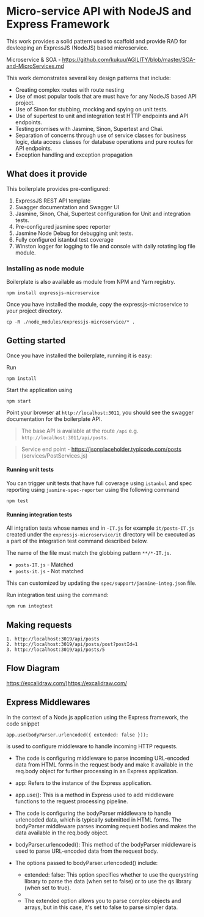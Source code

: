 #  Micro-service API with NodeJS and Express Framework
This work provides a solid pattern used to scaffold and provide RAD for devleoping an ExpressJS (NodeJS) based microservice.

Microservice & SOA - https://github.com/kukuu/AGILITY/blob/master/SOA-and-MicroServices.md 

This work demonstrates several key design patterns that include:

- Creating complex routes with route nesting
- Use of most popular tools that are must have for any NodeJS based API project.
- Use of Sinon for stubbing, mocking and spying on unit tests.
- Use of supertest to unit and integration test HTTP endpoints and API endpoints.
- Testing promises with Jasmine, Sinon, Supertest and Chai.
- Separation of concerns through use of service classes for business logic, data access classes for database operations and pure routes for API endpoints.
- Exception handling and exception propagation

## What does it provide
This boilerplate provides pre-configured:

1. ExpressJS REST API template
2. Swagger documentation and Swagger UI
3. Jasmine, Sinon, Chai, Supertest configuration for Unit and integration tests.
4. Pre-configured jasmine spec reporter
5. Jasmine Node Debug for debugging unit tests.
6. Fully configured istanbul test coverage
7. Winston logger for logging to file and console with daily rotating log file module. 

### Installing as node module
Boilerplate is also available as module from NPM and Yarn registry.

    npm install expressjs-microservice

Once you have installed the module, copy the expressjs-microservice to your project directory.

    cp -R ./node_modules/expressjs-microservice/* .    

## Getting started
Once you have installed the boilerplate, running it is easy:

Run

    npm install

Start the application using

    npm start

Point your browser at `http://localhost:3011`, you should see the swagger documentation for the boilerplate API.

>
> The base API is available at the route `/api` e.g. `http://localhost:3011/api/posts`.

> Service end point - https://jsonplaceholder.typicode.com/posts (services/PostServices.js)
>

#### Running unit tests
You can trigger unit tests that have full coverage using `istanbul` and spec reporting using `jasmine-spec-reporter` using the following command

    npm test

#### Running integration tests
All intgration tests whose names end in `-IT.js` for example `it/posts-IT.js` created under the `expressjs-microservice/it` directory will be executed as a part of the integration test command described below.

The name of the file must match the globbing pattern `**/*-IT.js`.

- `posts-IT.js` - Matched
- `posts-it.js` - Not matched

This can customized  by updating the `spec/support/jasmine-integ.json` file.

Run  integration test using the command:

    npm run integtest
    
## Making requests

    1. http://localhost:3019/api/posts
    2. http://localhost:3019/api/posts/post?postId=1
    3. http://localhost:3019/api/posts/5

## Flow Diagram
https://excalidraw.com/)https://excalidraw.com/


## Express Middlewares
In the context of a Node.js application using the Express framework, the code snippet 

```
app.use(bodyParser.urlencoded({ extended: false }));

```
 is used to configure middleware to handle incoming HTTP requests.

- The code is configuring middleware to parse incoming URL-encoded data from HTML forms in the request body and make it available in the req.body object for further processing in an Express application.

- app: Refers to the instance of the Express application.

- app.use(): This is a method in Express used to add middleware functions to the request processing pipeline.

- The code is configuring the bodyParser middleware to handle urlencoded data, which is typically submitted in HTML forms. The bodyParser middleware parses incoming request bodies and makes the data available in the req.body object.

- bodyParser.urlencoded(): This method of the bodyParser middleware is used to parse URL-encoded data from the request body.

- The options passed to bodyParser.urlencoded() include:

  - extended: false: This option specifies whether to use the querystring library to parse the data (when set to false) or to use the qs library (when set to true).
  - 
  - The extended option allows you to parse complex objects and arrays, but in this case, it's set to false to parse simpler data.

